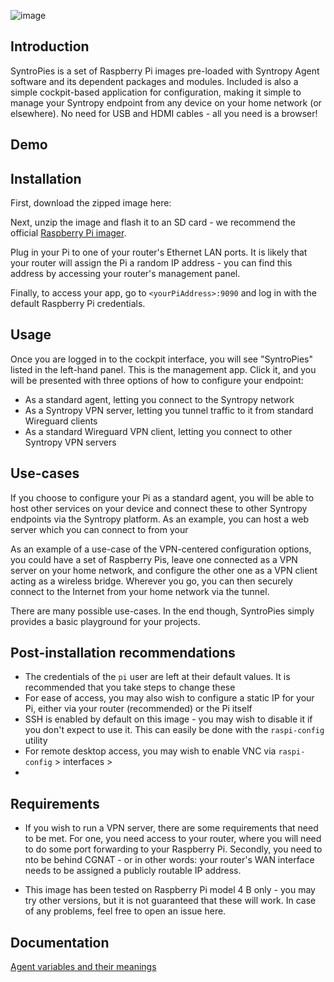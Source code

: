 ![image](https://user-images.githubusercontent.com/86206059/122754941-2d2b5100-d28c-11eb-916b-d1f5512dd5d0.png)

## Introduction

SyntroPies is a set of Raspberry Pi images pre-loaded with Syntropy Agent software and its dependent packages and modules. Included is also a simple cockpit-based application for configuration, making it simple to manage your Syntropy endpoint from any device on your home network (or elsewhere). No need for USB and HDMI cables - all you need is a browser!


## Demo


## Installation
First, download the zipped image here:

Next, unzip the image and flash it to an SD card - we recommend the official [Raspberry Pi imager](https://www.raspberrypi.org/software/).

Plug in your Pi to one of your router's Ethernet LAN ports. It is likely that your router will assign the Pi a random IP address - you can find this address by accessing your router's management panel.

Finally, to access your app, go to  ```<yourPiAddress>:9090``` and log in with the default Raspberry Pi credentials.

## Usage

Once you are logged in to the cockpit interface, you will see "SyntroPies" listed in the left-hand panel. This is the management app. Click it, and you will be presented with three options of how to configure your endpoint:

* As a standard agent, letting you connect to the Syntropy network
* As a Syntropy VPN server, letting you tunnel traffic to it from standard Wireguard clients
* As a standard Wireguard VPN client, letting you connect to other Syntropy VPN servers 


## Use-cases

If you choose to configure your Pi as a standard agent, you will be able to host other services on your device and connect these to other Syntropy endpoints via the Syntropy platform. As an example, you can host a web server which you can connect to from your

As an example of a use-case of the VPN-centered configuration options, you could have a set of Raspberry Pis, leave one connected as a VPN server on your home network, and configure the other one as a VPN client acting as a wireless bridge. Wherever you go, you can then securely connect to the Internet from your home network via the tunnel.

There are many possible use-cases. In the end though, SyntroPies simply provides a basic playground for your projects.


## Post-installation recommendations

* The credentials of the ```pi``` user are left at their default values. It is recommended that you take steps to change these
* For ease of access, you may also wish to configure a static IP for your Pi, either via your router (recommended) or the Pi itself
* SSH is enabled by default on this image - you may wish to disable it if you don't expect to use it. This can easily be done with the ```raspi-config``` utility
* For remote desktop access, you may wish to enable VNC via ```raspi-config``` > interfaces >
* 
## Requirements
* If you wish to run a VPN server, there are some requirements that need to be met. For one, you need access to your router, where you will need to do some port forwarding to your Raspberry Pi. Secondly, you need to nto be behind CGNAT - or in other words: your router's WAN interface needs to be assigned a publicly routable IP address.

* This image has been tested on Raspberry Pi model 4 B only - you may try other versions, but it is not guaranteed that these will work. In case of any problems, feel free to open an issue here.

## Documentation
[Agent variables and their meanings](https://docs.syntropystack.com/docs/syntropy-agent-variables)

